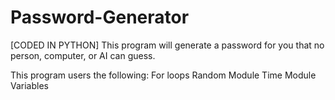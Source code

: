 # Password-Generator
[CODED IN PYTHON]
This program will generate a password for you that no person, computer, or AI can guess.

This program users the following:
For loops
Random Module
Time Module
Variables
